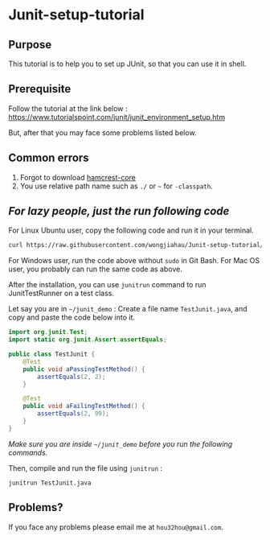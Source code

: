 # Junit-setup-tutorial
## Purpose
This tutorial is to help you to set up JUnit, so that you can use it in shell.

## Prerequisite
Follow the tutorial at the link below :
https://www.tutorialspoint.com/junit/junit_environment_setup.htm

But, after that you may face some problems listed below.

## Common errors
1. Forgot to download [hamcrest-core](http://www.java2s.com/Code/Jar/h/Downloadhamcrestcore13jar.htm)
2. You use relative path name such as `./` or `~` for `-classpath`.

## *For lazy people, just the run following code*
For Linux Ubuntu user, copy the following code and run it in your terminal.
```sh
curl https://raw.githubusercontent.com/wongjiahau/Junit-setup-tutorial/master/install.sh | sudo bash 
```
For Windows user, run the code above without `sudo` in Git Bash.
For Mac OS user, you probably can run the same code as above.

After the installation, you can use `junitrun` command to run JunitTestRunner on a test class.  

Let say you are in `~/junit_demo` :
Create a file name `TestJunit.java`, and copy and paste the code below into it.
```java
import org.junit.Test;
import static org.junit.Assert.assertEquals;

public class TestJunit {
	@Test
	public void aPassingTestMethod() {
		assertEquals(2, 2);
	}

    @Test
	public void aFailingTestMethod() {
		assertEquals(2, 99);
	}
}

```
*Make sure you are inside `~/junit_demo` before you run the following commands.*  

Then, compile and run the file using `junitrun` :
```
junitrun TestJunit.java
```
  

## Problems?
If you face any problems please email me at `hou32hou@gmail.com`.